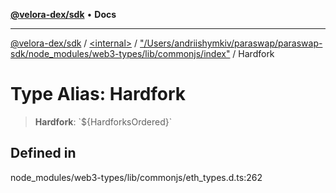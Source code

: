 [**@velora-dex/sdk**](../../../../README.md) • **Docs**

***

[@velora-dex/sdk](../../../../globals.md) / [\<internal\>](../../../README.md) / ["/Users/andriishymkiv/paraswap/paraswap-sdk/node\_modules/web3-types/lib/commonjs/index"](../README.md) / Hardfork

# Type Alias: Hardfork

> **Hardfork**: \`$\{HardforksOrdered\}\`

## Defined in

node\_modules/web3-types/lib/commonjs/eth\_types.d.ts:262
